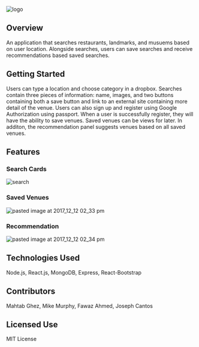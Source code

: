 ![logo](https://user-images.githubusercontent.com/30422279/33820868-4e1de4aa-de06-11e7-8854-eb4a6110e0ae.PNG)
## Overview
An application that searches restaurants, landmarks, and musuems based on user location. Alongside searches, users can save searches and receive recommendations based saved searches.

## Getting Started

Users can type a location and choose category in a dropbox. Searches contain three pieces of information: name, images, and two buttons containing both a save button and link to an external site containing more detail of the venue. Users can also sign up and register using Google Authorization using passport. When a user is successfully register, they will have the ability to save venues. Saved venues can be views for later. In additon, the recommendation panel suggests venues based on all saved venues. 

## Features
 
### Search Cards 
![search](https://user-images.githubusercontent.com/30422279/33823812-395955c6-de11-11e7-8d18-6340eada9bbf.PNG)

### Saved Venues
![pasted image at 2017_12_12 02_33 pm](https://user-images.githubusercontent.com/30422279/33925654-ac976fe4-df8f-11e7-8eb5-cf985ba370ca.png)
### Recommendation 
![pasted image at 2017_12_12 02_34 pm](https://user-images.githubusercontent.com/30422279/33925691-e40af19e-df8f-11e7-9a67-4eb77d230e15.png)


## Technologies Used
Node.js, React.js, MongoDB, Express, React-Bootstrap

## Contributors

Mahtab Ghez, Mike Murphy, Fawaz Ahmed, Joseph Cantos

## Licensed Use
  MIT License
  

